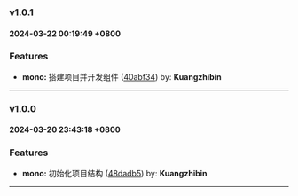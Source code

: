 ### v1.0.1
#### 2024-03-22 00:19:49 +0800

### Features

* **mono:** 搭建项目并开发组件  ([40abf34](https://github.com/bin-K/ued-plus/commit/40abf34)) by: **Kuangzhibin**

---

### v1.0.0
#### 2024-03-20 23:43:18 +0800

### Features

* **mono:** 初始化项目结构  ([48dadb5](https://github.com/bin-K/ued-plus/commit/48dadb5)) by: **Kuangzhibin**

---

